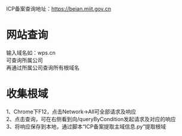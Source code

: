 ICP备案查询地址：https://beian.miit.gov.cn

# 网站查询
输入域名如：wps.cn  
可查询所属公司  
再通过所属公司查询所有根域名

# 收集根域
1、Chrome下F12，点击Network->All可全部请求及响应  
2、点击查询，可在右侧看到向/queryByCondition发起请求及对应的响应  
3、将响应保存到本地，通过脚本“ICP备案提取主域信息.py”提取根域
